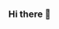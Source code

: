 ### Hi there 👋

<!--
**ingredisilva/ingredisilva** is a ✨ _special_ ✨ repository because its `README.md` (this file) appears on your GitHub profile.

Hello! 

- 🔭 I’m Software Engeneering Student currently working at home as a Designer
- 🌱 I’m currently learning React and Tyescript
- 📫 How to reach me: @annecorteseyt
- 😄 Pronouns: She/Her
- ⚡ Fun fact: I love Sushi and Cats, and movies. Let's Code!
-->
